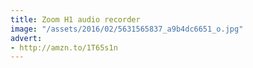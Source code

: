```yaml
---
title: Zoom H1 audio recorder
image: "/assets/2016/02/5631565837_a9b4dc6651_o.jpg"
advert:
- http://amzn.to/1T65s1n
---
```


